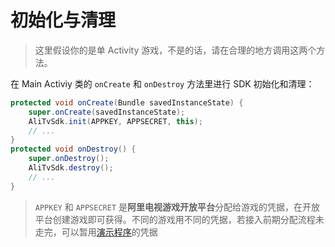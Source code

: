 # 初始化与清理

> 这里假设你的是单 Activity 游戏，不是的话，请在合理的地方调用这两个方法。

在 Main Activiy 类的 `onCreate` 和 `onDestroy` 方法里进行 SDK 初始化和清理：

```java
protected void onCreate(Bundle savedInstanceState) {
    super.onCreate(savedInstanceState);
    AliTvSdk.init(APPKEY, APPSECRET, this);
    // ...
}
protected void onDestroy() {
    super.onDestroy();
    AliTvSdk.destroy();
    // ...
}
```

> `APPKEY` 和 `APPSECRET` 是**阿里电视游戏开放平台**分配给游戏的凭据，在开放平台创建游戏即可获得。不同的游戏用不同的凭据，若接入前期分配流程未走完，可以暂用[演示程序](appendix/demo.md)的凭据
